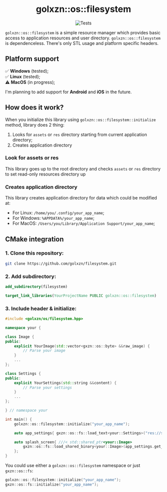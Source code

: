 <h1 align="center">golxzn::os::filesystem</h1>
<div align="center">

![Tests](https://github.com/golxzn/filesystem/actions/workflows/ci-test-static-lib.yml/badge.svg)

</div>

`golxzn::os::filesystem` is a simple resource manager which provides basic access to application resources
and user directory.
`golxzn::os::filesystem` is dependenceless. There's only STL usage and platform specific headers.

## Platform support

✅ __Windows__ (tested); <br>
✅️ __Linux__ (tested); <br>
⚠️ __MacOS__ (in progress); <br>

I'm planning to add support for __Android__ and __iOS__ in the future.

## How does it work?

When you initialize this library using `golxzn::os::filesystem::initialize` method, library does 2 thing:

 1. Looks for `assets` or `res` directory starting from current application directory;
 2. Creates application directory

### Look for assets or res

This library goes up to the root directory and checks `assets` or `res` directory to set read-only
resources directory up

### Creates application directory

This library creates application directory for data which could be modified at:

* For Linux: `/home/you/.config/your_app_name`;
* For Windows: `%APPDATA%/your_app_name`;
* For MacOS: `/Users/you/Library/Application Support/your_app_name`;

## CMake integration

### 1. Clone this repository:

```bash
git clone https://github.com/golxzn/filesystem.git
```

### 2. Add subdirectory:

```cmake
add_subdirectory(filesystem)

target_link_libraries(YourProjectName PUBLIC golxzn::os::filesystem)
```

### 3. Include header & initialize:

```cpp
#include <golxzn/os/filesystem.hpp>

namespace your {

class Image {
public:
    explicit YourImage(std::vector<gxzn::os::byte> &&raw_image) {
        // Parse your image
    }
    ...
};

class Settings {
public:
    explicit YourSettings(std::string &&content) {
        // Parse your settings
    }
    ...
};

} // namespace your

int main() {
    golxzn::os::filesystem::initialize("your_app_name");

    auto app_settings{ gxzn::os::fs::load_text<your::Settings>("res://settings/application.ini") };

    auto splash_screen{ ///< std::shared_ptr<your::Image>
        gxzn::os::fs::load_shared_binary<your::Image>(app_settings.get_splash_screen_path())
    };
}

```

You could use either a `golxzn::os::filesystem` namespace or just `gxzn::os::fs`:

```cpp
golxzn::os::filesystem::initialize("your_app_name");
gxzn::os::fs::initialize("your_app_name");
```

